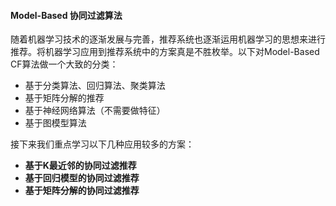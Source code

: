 #### Model-Based 协同过滤算法

随着机器学习技术的逐渐发展与完善，推荐系统也逐渐运用机器学习的思想来进行推荐。将机器学习应用到推荐系统中的方案真是不胜枚举。以下对Model-Based CF算法做一个大致的分类：

- 基于分类算法、回归算法、聚类算法
- 基于矩阵分解的推荐
- 基于神经网络算法（不需要做特征）
- 基于图模型算法

接下来我们重点学习以下几种应用较多的方案：

- **基于K最近邻的协同过滤推荐**
- **基于回归模型的协同过滤推荐**
- **基于矩阵分解的协同过滤推荐**


